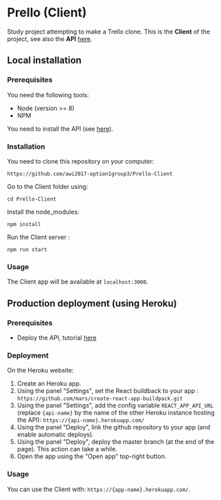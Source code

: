 # Prello (Client)

Study project attempting to make a Trello clone. 
This is the **Client** of the project, see also the **API** [here](https://github.com/awi2017-option1group3/Prello-API).

## Local installation

### Prerequisites

You need the following tools:
- Node (version >= 8)
- NPM

You need to install the API (see [here](https://github.com/awi2017-option1group3/Prello-API)).

### Installation

You need to clone this repository on your computer:

`https://github.com/awi2017-option1group3/Prello-Client`

Go to the Client folder using:

`cd Prello-Client`

Install the node_modules:

`npm install`

Run the Client server :

`npm run start`

### Usage

The Client app will be available at `localhost:3000`.


## Production deployment (using Heroku) 

### Prerequisites

- Deploy the API, tutorial [here](https://github.com/awi2017-option1group3/Prello-API#production-deployment-using-heroku)

### Deployment

On the Heroku website:

1. Create an Heroku app.
2. Using the panel "Settings", set the React buildback to your app : `https://github.com/mars/create-react-app-buildpack.git`
3. Using the panel "Settings", add the config variable `REACT_APP_API_URL` (replace `{api-name}` by the name of the other Heroku instance hosting the API): `https://{api-name}.herokuapp.com/`
4. Using the panel "Deploy", link the github repository to your app (and enable automatic deploys).
5. Using the panel "Deploy", deploy the master branch (at the end of the page). This action can take a while.
6. Open the app using the "Open app" top-right button.

### Usage

You can use the Client with: `https://{app-name}.herokuapp.com/`.
